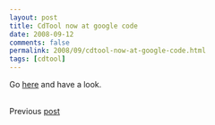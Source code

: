 ```yaml
---
layout: post
title: CdTool now at google code
date: 2008-09-12
comments: false
permalink: 2008/09/cdtool-now-at-google-code.html
tags: [cdtool]
---
```


Go <a href="http://code.google.com/p/cd-tool/">here</a> and have a look. <div><br /></div><div>Previous <a href="http://leonardinius.blogspot.com/2008/09/cdtool-little-application-to-share.html">post</a><br /><div><br /></div></div>
